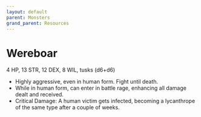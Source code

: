 ```yaml
---
layout: default
parent: Monsters
grand_parent: Resources
---
```


# Wereboar

4 HP, 13 STR, 12 DEX, 8 WIL, tusks (d6+d6)

- Highly aggressive, even in human form. Fight until death.
- While in human form, can enter in battle rage, enhancing all damage dealt and received.
- Critical Damage: A human victim gets infected, becoming a lycanthrope of the same type after a couple of weeks.


